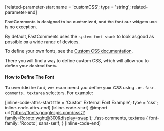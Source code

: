 [related-parameter-start name = 'customCSS'; type = 'string'; related-parameter-end]

FastComments is designed to be customized, and the font our widgets use is no exception.

By default, FastComments uses the `system font stack` to look as good as possible on a wide range of devices.

To define your own fonts, see the [Custom CSS documentation](/guide-customizations-and-configuration.html#custom-css).

There you will find a way to define custom CSS, which will allow you to define your desired fonts.

#### How to Define The Font

To override the font, we recommend you define your CSS using the `.fast-comments, textarea` selectors. For example:

[inline-code-attrs-start title = 'Custom External Font Example'; type = 'css'; inline-code-attrs-end]
[inline-code-start]
@import url('https://fonts.googleapis.com/css2?family=Roboto:wght@300&display=swap');
.fast-comments, textarea {
    font-family: 'Roboto', sans-serif;
}
[inline-code-end]
